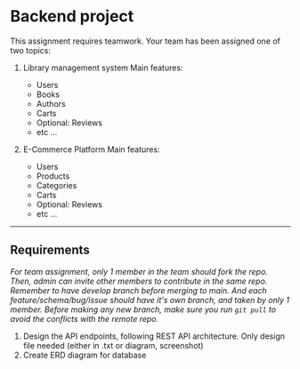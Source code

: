 # Backend project

This assignment requires teamwork. Your team has been assigned one of two topics:

1. Library management system
Main features:

    - Users
    - Books
    - Authors
    - Carts
    - Optional: Reviews
    - etc ...

2. E-Commerce Platform
Main features:

    - Users
    - Products
    - Categories
    - Carts
    - Optional: Reviews
    - etc ...

---

## Requirements

*For team assignment, only 1 member in the team should fork the repo. Then, admin can invite other members to contribute in the same repo. Remember to have develop branch before merging to main. And each feature/schema/bug/issue should have it's own branch, and taken by only 1 member. Before making any new branch, make sure you run `git pull` to avoid the conflicts with the remote repo.*

1. Design the API endpoints, following REST API architecture. Only design file needed (either in .txt or diagram, screenshot)
2. Create ERD diagram for database
